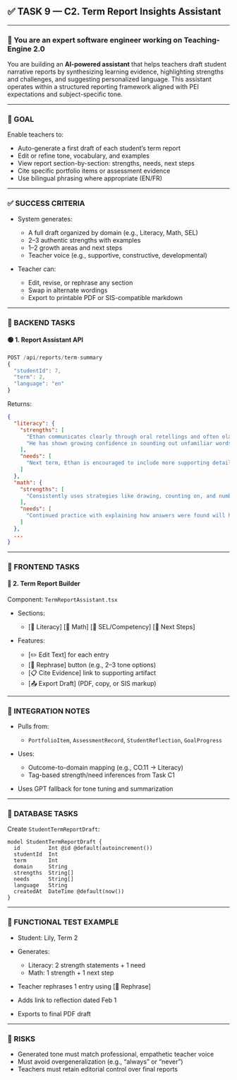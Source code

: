 ## ✅ TASK 9 — C2. Term Report Insights Assistant

---

### 🧠 You are an expert software engineer working on Teaching-Engine 2.0

You are building an **AI-powered assistant** that helps teachers draft student narrative reports by synthesizing learning evidence, highlighting strengths and challenges, and suggesting personalized language. This assistant operates within a structured reporting framework aligned with PEI expectations and subject-specific tone.

---

### 🔹 GOAL

Enable teachers to:

- Auto-generate a first draft of each student’s term report
- Edit or refine tone, vocabulary, and examples
- View report section-by-section: strengths, needs, next steps
- Cite specific portfolio items or assessment evidence
- Use bilingual phrasing where appropriate (EN/FR)

---

### ✅ SUCCESS CRITERIA

- System generates:

  - A full draft organized by domain (e.g., Literacy, Math, SEL)
  - 2–3 authentic strengths with examples
  - 1–2 growth areas and next steps
  - Teacher voice (e.g., supportive, constructive, developmental)

- Teacher can:

  - Edit, revise, or rephrase any section
  - Swap in alternate wordings
  - Export to printable PDF or SIS-compatible markdown

---

### 🔧 BACKEND TASKS

#### 🟢 1. Report Assistant API

```ts
POST /api/reports/term-summary
{
  "studentId": 7,
  "term": 2,
  "language": "en"
}
```

Returns:

```json
{
  "literacy": {
    "strengths": [
      "Ethan communicates clearly through oral retellings and often elaborates on story events with detail.",
      "He has shown growing confidence in sounding out unfamiliar words and enjoys reading aloud in small groups."
    ],
    "needs": [
      "Next term, Ethan is encouraged to include more supporting details in his written responses and explain his thinking more fully."
    ]
  },
  "math": {
    "strengths": [
      "Consistently uses strategies like drawing, counting on, and number lines to solve problems."
    ],
    "needs": [
      "Continued practice with explaining how answers were found will help consolidate reasoning."
    ]
  },
  ...
}
```

---

### 🎨 FRONTEND TASKS

#### 🔵 2. Term Report Builder

Component: `TermReportAssistant.tsx`

- Sections:

  - \[📘 Literacy] \[📐 Math] \[💬 SEL/Competency] \[🧭 Next Steps]

- Features:

  - \[✏️ Edit Text] for each entry
  - \[🔄 Rephrase] button (e.g., 2–3 tone options)
  - \[📋 Cite Evidence] link to supporting artifact
  - \[📤 Export Draft] (PDF, copy, or SIS markup)

---

### 🔗 INTEGRATION NOTES

- Pulls from:

  - `PortfolioItem`, `AssessmentRecord`, `StudentReflection`, `GoalProgress`

- Uses:

  - Outcome-to-domain mapping (e.g., CO.11 → Literacy)
  - Tag-based strength/need inferences from Task C1

- Uses GPT fallback for tone tuning and summarization

---

### 📁 DATABASE TASKS

Create `StudentTermReportDraft`:

```prisma
model StudentTermReportDraft {
  id         Int @id @default(autoincrement())
  studentId  Int
  term       Int
  domain     String
  strengths  String[]
  needs      String[]
  language   String
  createdAt  DateTime @default(now())
}
```

---

### 🧪 FUNCTIONAL TEST EXAMPLE

- Student: Lily, Term 2
- Generates:

  - Literacy: 2 strength statements + 1 need
  - Math: 1 strength + 1 next step

- Teacher rephrases 1 entry using \[🔄 Rephrase]
- Adds link to reflection dated Feb 1
- Exports to final PDF draft

---

### 🚩 RISKS

- Generated tone must match professional, empathetic teacher voice
- Must avoid overgeneralization (e.g., “always” or “never”)
- Teachers must retain editorial control over final reports
